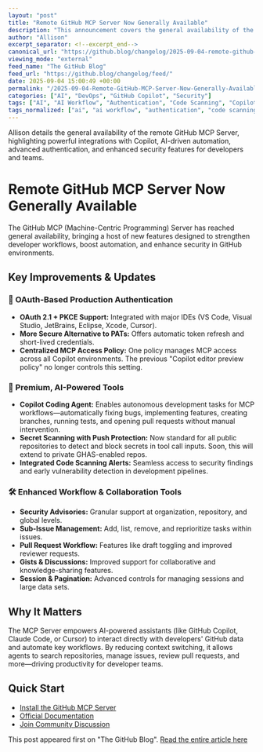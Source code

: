 ```yaml
---
layout: "post"
title: "Remote GitHub MCP Server Now Generally Available"
description: "This announcement covers the general availability of the remote GitHub MCP Server, introducing OAuth-based authentication, expanded AI-powered tooling like the Copilot Coding Agent, upgraded security features such as secret and code scanning, and enhanced workflow management for developers and teams using GitHub. The update focuses on improving integration, security, and usability for customers leveraging Copilot IDEs and MCP workflows."
author: "Allison"
excerpt_separator: <!--excerpt_end-->
canonical_url: "https://github.blog/changelog/2025-09-04-remote-github-mcp-server-is-now-generally-available"
viewing_mode: "external"
feed_name: "The GitHub Blog"
feed_url: "https://github.blog/changelog/feed/"
date: 2025-09-04 15:00:49 +00:00
permalink: "/2025-09-04-Remote-GitHub-MCP-Server-Now-Generally-Available.html"
categories: ["AI", "DevOps", "GitHub Copilot", "Security"]
tags: ["AI", "AI Workflow", "Authentication", "Code Scanning", "Copilot Coding Agent", "Cursor", "DevOps", "DevOps Tools", "Eclipse", "GHAS", "GitHub Copilot", "GitHub MCP Server", "JetBrains", "News", "OAuth 2.1", "PKCE", "Pull Request Workflow", "Secret Scanning", "Security", "Security Advisories", "Security Guardrails", "Sub Issue Management", "VS", "VS Code", "Xcode"]
tags_normalized: ["ai", "ai workflow", "authentication", "code scanning", "copilot coding agent", "cursor", "devops", "devops tools", "eclipse", "ghas", "github copilot", "github mcp server", "jetbrains", "news", "oauth 2dot1", "pkce", "pull request workflow", "secret scanning", "security", "security advisories", "security guardrails", "sub issue management", "vs", "vs code", "xcode"]
---
```


Allison details the general availability of the remote GitHub MCP Server, highlighting powerful integrations with Copilot, AI-driven automation, advanced authentication, and enhanced security features for developers and teams.<!--excerpt_end-->

# Remote GitHub MCP Server Now Generally Available

The GitHub MCP (Machine-Centric Programming) Server has reached general availability, bringing a host of new features designed to strengthen developer workflows, boost automation, and enhance security in GitHub environments.

## Key Improvements & Updates

### 🔐 OAuth-Based Production Authentication

- **OAuth 2.1 + PKCE Support:** Integrated with major IDEs (VS Code, Visual Studio, JetBrains, Eclipse, Xcode, Cursor).
- **More Secure Alternative to PATs:** Offers automatic token refresh and short-lived credentials.
- **Centralized MCP Access Policy:** One policy manages MCP access across all Copilot environments. The previous "Copilot editor preview policy" no longer controls this setting.

### 🚀 Premium, AI-Powered Tools

- **Copilot Coding Agent:** Enables autonomous development tasks for MCP workflows—automatically fixing bugs, implementing features, creating branches, running tests, and opening pull requests without manual intervention.
- **Secret Scanning with Push Protection:** Now standard for all public repositories to detect and block secrets in tool call inputs. Soon, this will extend to private GHAS-enabled repos.
- **Integrated Code Scanning Alerts:** Seamless access to security findings and early vulnerability detection in development pipelines.

### 🛠️ Enhanced Workflow & Collaboration Tools

- **Security Advisories:** Granular support at organization, repository, and global levels.
- **Sub-Issue Management:** Add, list, remove, and reprioritize tasks within issues.
- **Pull Request Workflow:** Features like draft toggling and improved reviewer requests.
- **Gists & Discussions:** Improved support for collaborative and knowledge-sharing features.
- **Session & Pagination:** Advanced controls for managing sessions and large data sets.

## Why It Matters

The MCP Server empowers AI-powered assistants (like GitHub Copilot, Claude Code, or Cursor) to interact directly with developers' GitHub data and automate key workflows. By reducing context switching, it allows agents to search repositories, manage issues, review pull requests, and more—driving productivity for developer teams.

## Quick Start

- [Install the GitHub MCP Server](https://github.com/github/github-mcp-server/)
- [Official Documentation](https://docs.github.com/copilot/how-tos/provide-context/use-mcp/use-the-github-mcp-server)
- [Join Community Discussion](https://github.com/github/github-mcp-server/discussions)

This post appeared first on "The GitHub Blog". [Read the entire article here](https://github.blog/changelog/2025-09-04-remote-github-mcp-server-is-now-generally-available)
